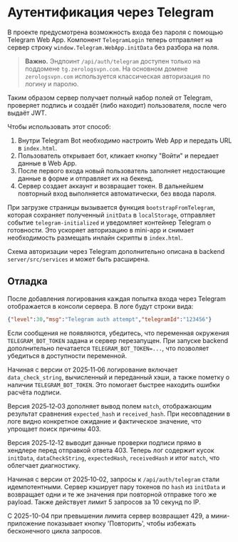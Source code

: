 # Аутентификация через Telegram

В проекте предусмотрена возможность входа без пароля с помощью Telegram Web App. Компонент `TelegramLogin` теперь отправляет на сервер строку `window.Telegram.WebApp.initData` без разбора на поля.

> **Важно.** Эндпоинт `/api/auth/telegram` доступен только на поддомене `tg.zerologsvpn.com`. На основном домене `zerologsvpn.com` используется классическая авторизация по логину и паролю.

Таким образом сервер получает полный набор полей от Telegram, проверяет подпись и создаёт (либо находит) пользователя, после чего выдаёт JWT.

Чтобы использовать этот способ:
1. Внутри Telegram Bot необходимо настроить Web App и передать URL в `index.html`.
2. Пользователь открывает бот, кликает кнопку "Войти" и передает данные в Web App.
3. После первого входа новый пользователь заполняет недостающие данные в форме и отправляет их на бекенд.
4. Сервер создает аккаунт и возвращает токен. В дальнейшем повторный вход выполняется автоматически, без ввода пароля.

При загрузке страницы вызывается функция `bootstrapFromTelegram`, которая
сохраняет полученный `initData` в `localStorage`, отправляет событие
`telegram-initialized` и уведомляет контейнер Telegram о готовности. Это
ускоряет авторизацию в mini-app и снимает необходимость размещать инлайн
скрипты в `index.html`.

Схема авторизации через Telegram дополнительно описана в backend `server/src/services` и может быть расширена.

## Отладка

После добавления логирования каждая попытка входа через Telegram отображается в консоли сервера. В логе будут строки вида:

```json
{"level":30,"msg":"Telegram auth attempt","telegramId":"123456"}
```

Если сообщения не появляются, убедитесь, что переменная окружения `TELEGRAM_BOT_TOKEN` задана и сервер перезапущен.
При запуске backend дополнительно печатается `TELEGRAM_BOT_TOKEN=...`, что позволяет убедиться в доступности переменной.

Начиная с версии от 2025‑11‑06 логирование включает `data_check_string`, вычисленный и переданный хэши,
а также пометку о наличии `TELEGRAM_BOT_TOKEN`. Это помогает быстрее находить ошибки расчёта подписи.

Версия 2025‑12‑03 дополняет вывод полем `match`, отображающим результат сравнения `expected_hash` и
`received_hash`. При несовпадении в логе видно конкретное ожидание и фактическое значение, что упрощает
поиск причины 403.

Версия 2025‑12‑12 выводит данные проверки подписи прямо в хендлере перед отправкой
ответа 403. Теперь лог содержит кусок `initData`, `dataCheckString`,
`expectedHash`, `receivedHash` и итог `match`, что облегчает диагностику.

Начиная с версии от 2025‑10‑02, запросы к `/api/auth/telegram` стали идемпотентными. Сервер кэширует пару токенов по `hash` из `initData` и возвращает одни и те же значения при повторной отправке того же payload. Также действует лимит 5 запросов за 10 секунд по IP.

С 2025-10-04 при превышении лимита сервер возвращает 429, а мини-приложение показывает кнопку 'Повторить', чтобы избежать бесконечного цикла запросов.
